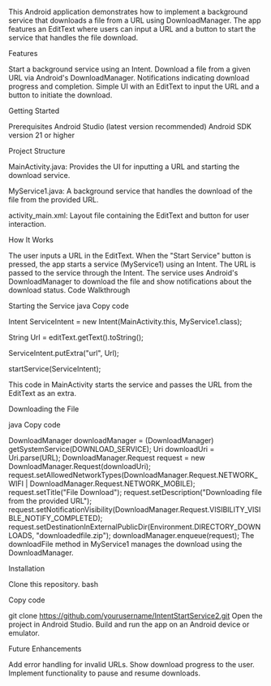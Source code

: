 This Android application demonstrates how to implement a background service that downloads a file from a URL using DownloadManager. The app features an 
EditText where users can input a URL and a button to start the service that handles the file download.

Features

Start a background service using an Intent.
Download a file from a given URL via Android's DownloadManager.
Notifications indicating download progress and completion.
Simple UI with an EditText to input the URL and a button to initiate the download.

Getting Started

Prerequisites
Android Studio (latest version recommended)
Android SDK version 21 or higher

Project Structure

MainActivity.java: Provides the UI for inputting a URL and starting the download service.

MyService1.java: A background service that handles the download of the file from the provided URL.

activity_main.xml: Layout file containing the EditText and button for user interaction.

How It Works

The user inputs a URL in the EditText.
When the "Start Service" button is pressed, the app starts a service (MyService1) using an Intent.
The URL is passed to the service through the Intent.
The service uses Android's DownloadManager to download the file and show notifications about the download status.
Code Walkthrough

Starting the Service
java
Copy code

Intent ServiceIntent = new Intent(MainActivity.this, MyService1.class);

String Url = editText.getText().toString();

ServiceIntent.putExtra("url", Url);

startService(ServiceIntent);

This code in MainActivity starts the service and passes the URL from the EditText as an extra.

Downloading the File

java
Copy code

DownloadManager downloadManager = (DownloadManager) getSystemService(DOWNLOAD_SERVICE);
Uri downloadUri = Uri.parse(URL);
DownloadManager.Request request = new DownloadManager.Request(downloadUri);
request.setAllowedNetworkTypes(DownloadManager.Request.NETWORK_WIFI | DownloadManager.Request.NETWORK_MOBILE);
request.setTitle("File Download");
request.setDescription("Downloading file from the provided URL");
request.setNotificationVisibility(DownloadManager.Request.VISIBILITY_VISIBLE_NOTIFY_COMPLETED);
request.setDestinationInExternalPublicDir(Environment.DIRECTORY_DOWNLOADS, "downloadedfile.zip");
downloadManager.enqueue(request);
The downloadFile method in MyService1 manages the download using the DownloadManager.

Installation

Clone this repository.
bash

Copy code

git clone https://github.com/yourusername/IntentStartService2.git
Open the project in Android Studio.
Build and run the app on an Android device or emulator.

Future Enhancements

Add error handling for invalid URLs.
Show download progress to the user.
Implement functionality to pause and resume downloads.
